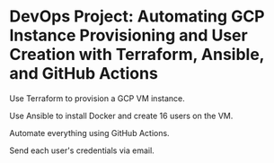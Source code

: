 # DevOps Project: Automating GCP Instance Provisioning and User Creation with Terraform, Ansible, and GitHub Actions

Use Terraform to provision a GCP VM instance.

Use Ansible to install Docker and create 16 users on the VM.

Automate everything using GitHub Actions.

Send each user's credentials via email.
